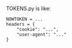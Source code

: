 TOKENS.py is like:

```
NOWTOKEN = ...
headers = {
    "cookie": "...",
    "user-agent": "..."
}
```